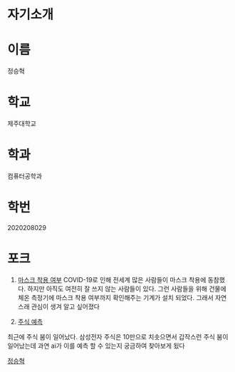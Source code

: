 # 자기소개
# 이름

정승혁

# 학교

제주대학교

# 학과

컴퓨터공학과

# 학번

2020208029

# 포크

1. [마스크 착용 여부](https://github.com/JeongSeungHyuk/mask-checker)
COVID-19로 인해 전세계 많은 사람들이 마스크 착용에 동참했다. 하지만 아직도 여전히 잘 쓰지 않는 사람들이 있다. 그런 사람들을 위해 건물에 체온 측정기에 마스크 착용 여부까지 확인해주는 기계가 설치 되었다. 그래서 자연스래 관심이 생겨 알고 싶어졌다

2. [주식 예측](https://github.com/JeongSeungHyuk/Chicken-Stock)

최근에 주식 붐이 일어났다. 삼성전자 주식은 10만으로 치솟으면서 갑작스런 주식 붐이 일어났는데 과연 ai가 이를 예측 할 수 있는지 궁금하여 찾아보게 됬다

[정승혁](https://jeongseunghyuk.github.io/blog/)
